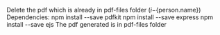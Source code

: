 Delete the pdf which is already in pdf-files folder (${i}-${person.name})
Dependencies:
  npm install --save pdfkit
  npm install --save express
  npm install --save ejs
The pdf generated is in pdf-files folder  
